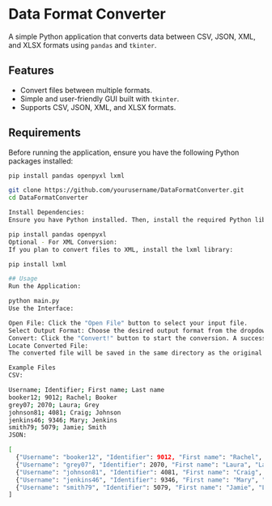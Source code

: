 
# Data Format Converter

A simple Python application that converts data between CSV, JSON, XML, and XLSX formats using `pandas` and `tkinter`.

## Features

- Convert files between multiple formats.
- Simple and user-friendly GUI built with `tkinter`.
- Supports CSV, JSON, XML, and XLSX formats.

## Requirements

Before running the application, ensure you have the following Python packages installed:

```bash
pip install pandas openpyxl lxml

git clone https://github.com/yourusername/DataFormatConverter.git
cd DataFormatConverter

Install Dependencies:
Ensure you have Python installed. Then, install the required Python libraries:

pip install pandas openpyxl
Optional - For XML Conversion:
If you plan to convert files to XML, install the lxml library:

pip install lxml

## Usage
Run the Application:

python main.py
Use the Interface:

Open File: Click the "Open File" button to select your input file.
Select Output Format: Choose the desired output format from the dropdown menu.
Convert: Click the "Convert!" button to start the conversion. A success message will appear if the conversion is successful.
Locate Converted File:
The converted file will be saved in the same directory as the original input file.

Example Files
CSV:

Username; Identifier; First name; Last name
booker12; 9012; Rachel; Booker
grey07; 2070; Laura; Grey
johnson81; 4081; Craig; Johnson
jenkins46; 9346; Mary; Jenkins
smith79; 5079; Jamie; Smith
JSON:

[
  {"Username": "booker12", "Identifier": 9012, "First name": "Rachel", "Last name": "Booker"},
  {"Username": "grey07", "Identifier": 2070, "First name": "Laura", "Last name": "Grey"},
  {"Username": "johnson81", "Identifier": 4081, "First name": "Craig", "Last name": "Johnson"},
  {"Username": "jenkins46", "Identifier": 9346, "First name": "Mary", "Last name": "Jenkins"},
  {"Username": "smith79", "Identifier": 5079, "First name": "Jamie", "Last name": "Smith"}
]
